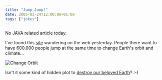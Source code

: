 ```yaml
---
title: "Jump Jump!"
date: 2005-03-24T12:00:00+01:00
tags: ["jokes"]
---
```


No JAVA related article today.

I've found this <a href="http://www.worldjumpday.org/">site</a> wandering on the web yesterday. People there want to have 600.000 people jump at the same time to change Earth's orbit and climate...

![Change Orbit](/images/orbit.gif#center)

Isn't it some kind of hidden plot to <a href="http://ned.ucam.org/~sdh31/misc/destroy.html#methods">destroy our beloved Earth</a>? :-)
